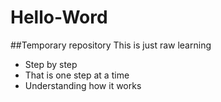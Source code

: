 # Hello-Word
##Temporary repository
This is just raw learning
* Step by step
* That is one step at a time
* Understanding how it works
